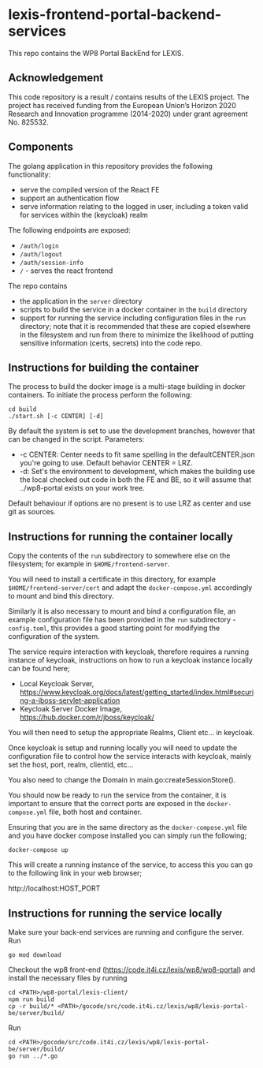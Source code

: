 # lexis-frontend-portal-backend-services

This repo contains the WP8 Portal BackEnd for LEXIS.

## Acknowledgement
This code repository is a result / contains results of the LEXIS project. The project has received funding from the European Union’s Horizon 2020 Research and Innovation programme (2014-2020) under grant agreement No. 825532.

## Components

The golang application in this repository provides the following functionality:
- serve the compiled version of the React FE
- support an authentication flow
- serve information relating to the logged in user, including a token valid for services within the (keycloak) realm

The following endpoints are exposed:
- `/auth/login`
- `/auth/logout`
- `/auth/session-info`
- `/` - serves the react frontend

The repo contains
- the application in the `server` directory
- scripts to build the service in a docker container in the `build` directory
- support for running the service including configuration files in the `run` directory; note that it is recommended that these are copied elsewhere in the filesystem and run from there to minimize the likelihood of putting sensitive information (certs, secrets) into the code repo.


## Instructions for building the container

The process to build the docker image is a multi-stage building in docker containers.
To initiate the process perform the following:
```
cd build
./start.sh [-c CENTER] [-d]
```
By default the system is set to use the development branches, however that can be changed in the script.
Parameters:
- -c CENTER: Center needs to fit same spelling in the defaultCENTER.json you're going to use. Default behavior CENTER = LRZ.
- -d: Set's the environment to development, which makes the building use the local checked out code in both the FE and BE, so it will assume that ../wp8-portal exists on your work tree.

Default behaviour if options are no present is to use LRZ as center and use git as sources.

## Instructions for running the container locally

Copy the contents of the `run` subdirectory to somewhere else on the filesystem; for example in `$HOME/frontend-server`.

You will need to install a certificate in this directory, for example `$HOME/frontend-server/cert` and adapt the `docker-compose.yml` accordingly to mount and bind this directory.

Similarly it is also necessary to mount and bind a configuration file, an example configuration file has been provided in the `run` subdirectory - `config.toml`, this provides a good starting point for modifying the configuration of the system.

The service require interaction with keycloak, therefore requires a running instance of keycloak, instructions on how to run a keycloak instance locally can be found here;
 - Local Keycloak Server, https://www.keycloak.org/docs/latest/getting_started/index.html#securing-a-jboss-servlet-application
 - Keycloak Server Docker Image, https://hub.docker.com/r/jboss/keycloak/

You will then need to setup the appropriate Realms, Client etc... in keycloak.

Once keycloak is setup and running locally you will need to update the configuration file to control how the service interacts with keycloak, mainly set the host, port, realm, clientid, etc...

You also need to change the Domain in main.go:createSessionStore().

You should now be ready to run the service from the container, it is important to ensure that the correct ports are exposed in the `docker-compose.yml` file, both host and container.

Ensuring that you are in the same directory as the `docker-compose.yml` file and you have docker compose installed you can simply run the following;

```
docker-compose up
```

This will create a running instance of the service, to access this you can go to the following link in your web browser;

http://localhost:HOST_PORT

## Instructions for running the service locally

Make sure your back-end services are running and configure the server.
Run
```
go mod download
```

Checkout the wp8 front-end (https://code.it4i.cz/lexis/wp8/wp8-portal) and install the necessary files by running
```
cd <PATH>/wp8-portal/lexis-client/
npm run build
cp -r build/* <PATH>/gocode/src/code.it4i.cz/lexis/wp8/lexis-portal-be/server/build/
```

Run
```
cd <PATH>/gocode/src/code.it4i.cz/lexis/wp8/lexis-portal-be/server/build/
go run ../*.go
```
